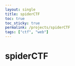 ```yaml
---
layout: single
title: spiderCTF
toc: true
toc_sticky: true
permalink: /projects/spiderCTF
tags: ["ctf", "web"]
---
```


# spiderCTF